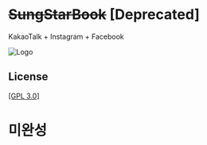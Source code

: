 # ~~SungStarBook~~ [Deprecated]
KakaoTalk + Instagram + Facebook

![Logo](https://user-images.githubusercontent.com/40740128/68085075-1bf7bb80-fe80-11e9-95d1-06c570d1d55d.png)

## License
[[GPL 3.0]](https://github.com/sungbin5304/SungStarBook/blob/master/LICENSE)



# 미완성
